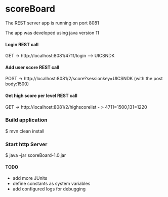 # scoreBoard

The REST server app is running on port 8081

The app was developed using java version 11

#### Login REST call
GET -> http://localhost:8081/4711/login --> UICSNDK

#### Add user score REST call
POST -> http://localhost:8081/2/score?sessionkey=UICSNDK
(with the post body:1500)

#### Get high score per level REST call
GET -> http://localhost:8081/2/highscorelist - > 4711=1500,131=1220

### Build application
$ mvn clean install

### Start http Server
$ java -jar scoreBoard-1.0.jar

#### TODO

- add more JUnits
- define constants as system variables
- add configured logs for debugging